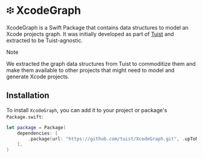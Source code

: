 # ፨ XcodeGraph

XcodeGraph is a Swift Package that contains data structures to model an Xcode projects graph.
It was initially developed as part of [Tuist](https://github.com/tuist/tuist) and extracted to be Tuist-agnostic.

> [!NOTE]
> We extracted the graph data structures from Tuist to commoditize them and make them available to other projects that might need to model and generate Xcode projects.

## Installation

To install `XcodeGraph`, you can add it to your project or package's `Package.swift`:

```swift
let package = Package(
    dependencies: [
        .package(url: "https://github.com/tuist/XcodeGraph.git", .upToNextMajor(from: "0.1.0")),
    ],
)
```